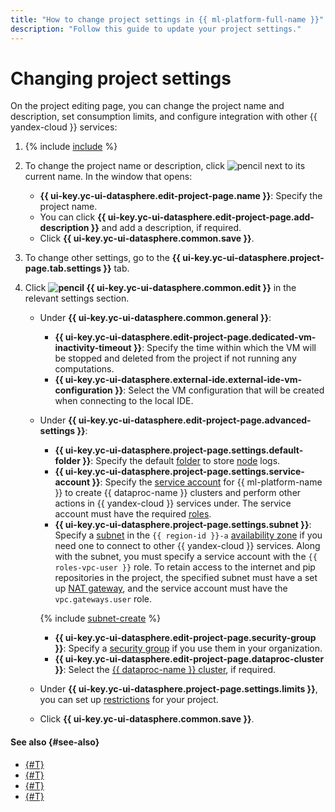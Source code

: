 ```yaml
---
title: "How to change project settings in {{ ml-platform-full-name }}"
description: "Follow this guide to update your project settings."
---
```


# Changing project settings

On the project editing page, you can change the project name and description, set consumption limits, and configure integration with other {{ yandex-cloud }} services:

1. {% include [include](../../../_includes/datasphere/ui-find-project.md) %}
1. To change the project name or description, click ![pencil](../../../_assets/console-icons/pencil-to-line.svg) next to its current name. In the window that opens:
   * **{{ ui-key.yc-ui-datasphere.edit-project-page.name }}**: Specify the project name.
   * You can click **{{ ui-key.yc-ui-datasphere.edit-project-page.add-description }}** and add a description, if required.
   * Click **{{ ui-key.yc-ui-datasphere.common.save }}**.
1. To change other settings, go to the **{{ ui-key.yc-ui-datasphere.project-page.tab.settings }}** tab.
1. Click **![pencil](../../../_assets/console-icons/pencil-to-line.svg) {{ ui-key.yc-ui-datasphere.common.edit }}** in the relevant settings section.

   * Under **{{ ui-key.yc-ui-datasphere.common.general }}**:

      * **{{ ui-key.yc-ui-datasphere.edit-project-page.dedicated-vm-inactivity-timeout }}**: Specify the time within which the VM will be stopped and deleted from the project if not running any computations.
      * **{{ ui-key.yc-ui-datasphere.external-ide.external-ide-vm-configuration }}**: Select the VM configuration that will be created when connecting to the local IDE.

   * Under **{{ ui-key.yc-ui-datasphere.edit-project-page.advanced-settings }}**:

      * **{{ ui-key.yc-ui-datasphere.project-page.settings.default-folder }}**: Specify the default [folder](../../../resource-manager/concepts/resources-hierarchy.md#folder) to store [node](../../concepts/deploy/index.md#node) logs.
      * **{{ ui-key.yc-ui-datasphere.project-page.settings.service-account }}**: Specify the [service account](../../../iam/concepts/users/service-accounts.md) for {{ ml-platform-name }} to create {{ dataproc-name }} clusters and perform other actions in {{ yandex-cloud }} services under. The service account must have the required [roles](../../../iam/concepts/access-control/roles).
      * **{{ ui-key.yc-ui-datasphere.project-page.settings.subnet }}**: Specify a [subnet](../../../vpc/concepts/network.md#subnet) in the `{{ region-id }}-a` [availability zone](../../../overview/concepts/geo-scope.md) if you need one to connect to other {{ yandex-cloud }} services. Along with the subnet, you must specify a service account with the `{{ roles-vpc-user }}` role. To retain access to the internet and pip repositories in the project, the specified subnet must have a set up [NAT gateway](../../../vpc/concepts/gateways.md), and the service account must have the `vpc.gateways.user` role.

      {% include [subnet-create](../../../_includes/subnet-create.md) %}

      * **{{ ui-key.yc-ui-datasphere.edit-project-page.security-group }}**: Specify a [security group](../../../vpc/concepts/security-groups.md) if you use them in your organization.
      * **{{ ui-key.yc-ui-datasphere.edit-project-page.dataproc-cluster }}**: Select the [{{ dataproc-name }} cluster](../../../data-proc/operations/cluster-create.md), if required.

   * Under **{{ ui-key.yc-ui-datasphere.project-page.settings.limits }}**, you can set up [restrictions](restrictions.md) for your project.

   * Click **{{ ui-key.yc-ui-datasphere.common.save }}**.

#### See also {#see-also}

* [{#T}](restrictions.md)
* [{#T}](install-dependencies.md)
* [{#T}](control-compute-resources.md)
* [{#T}](../user-images.md)

